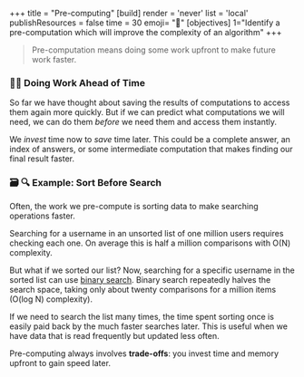 +++
title = "Pre-computing"
[build]
  render = 'never'
  list = 'local'
  publishResources = false
time = 30
emoji= "🔮"
[objectives]
    1="Identify a pre-computation which will improve the complexity of an algorithm"
+++

> Pre-computation means doing some work upfront to make future work faster.

### 💪🏾 Doing Work Ahead of Time

So far we have thought about saving the results of computations to access them again more quickly. But if we can predict what computations we will need, we can do them _before_ we need them and access them instantly. 

We _invest_ time now to _save_ time later. This could be a complete answer, an index of answers, or some intermediate computation that makes finding our final result faster. 

### 🗃️ 🔍 Example: Sort Before Search

Often, the work we pre-compute is sorting data to make searching operations faster. 

Searching for a username in an unsorted list of one million users requires checking each one. On average this is half a million comparisons with O(N) complexity. 

But what if we sorted our list? Now, searching for a specific username in the sorted list can use [binary search](logic/sprints/1/prep/#bisection). Binary search repeatedly halves the search space, taking only about twenty comparisons for a million items (O(log N) complexity).

If we need to search the list many times, the time spent sorting once is easily paid back by the much faster searches later. This is useful when we have data that is read frequently but updated less often.


Pre-computing always involves **trade-offs**: you invest time and memory upfront to gain speed later. 